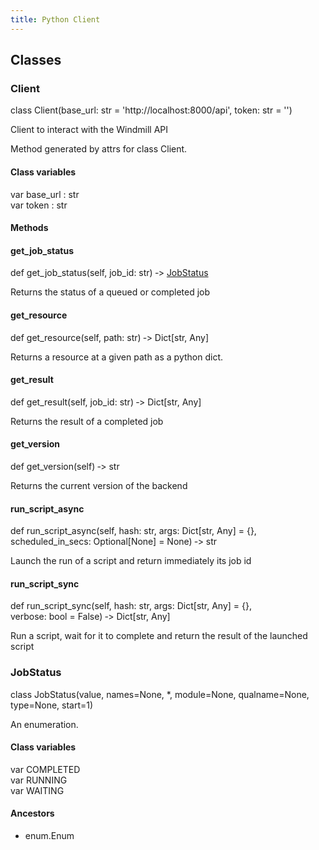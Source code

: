 ```yaml
---
title: Python Client
---
```


## Classes

<div className='api'>

### Client <a name="wmill.client.Client"/>

<div className='api__body'>

<div className='api__signature'>
class <span className="ident">Client</span>(base_url: str = 'http://localhost:8000/api', token: str = '')
</div>

<div className='api__description'>

<p>Client to interact with the Windmill API</p>
<p>Method generated by attrs for class Client.</p>

</div>

#### Class variables

<div className='api__body'>

<div id="wmill.client.Client.base_url" className='api__signature'>
var <span className="ident">base_url</span> : str
</div>

<div className='api__description'>

</div>

<div id="wmill.client.Client.token" className='api__signature'>
var <span className="ident">token</span> : str
</div>

<div className='api__description'>

</div>

</div>

#### Methods

<div className='api__body'>

<div className='api'>

#### get_job_status <a name="wmill.client.Client.get_job_status"/>

<div className='api__body'>
<div className='api__signature'>
def <span className="ident">get_job_status</span>(self, job_id: str) ‑> <a title="wmill.client.JobStatus" href="#wmill.client.JobStatus">JobStatus</a>
</div>

<div className='api__description'>

<p>Returns the status of a queued or completed job</p>

</div>
</div>

</div>

<div className='api'>

#### get_resource <a name="wmill.client.Client.get_resource"/>

<div className='api__body'>
<div className='api__signature'>
def <span className="ident">get_resource</span>(self, path: str) ‑> Dict[str, Any]
</div>

<div className='api__description'>

<p>Returns a resource at a given path as a python dict.</p>

</div>
</div>

</div>

<div className='api'>

#### get_result <a name="wmill.client.Client.get_result"/>

<div className='api__body'>
<div className='api__signature'>
def <span className="ident">get_result</span>(self, job_id: str) ‑> Dict[str, Any]
</div>

<div className='api__description'>

<p>Returns the result of a completed job</p>

</div>
</div>

</div>

<div className='api'>

#### get_version <a name="wmill.client.Client.get_version"/>

<div className='api__body'>
<div className='api__signature'>
def <span className="ident">get_version</span>(self) ‑> str
</div>

<div className='api__description'>

<p>Returns the current version of the backend</p>

</div>
</div>

</div>

<div className='api'>

#### run_script_async <a name="wmill.client.Client.run_script_async"/>

<div className='api__body'>
<div className='api__signature'>
def <span className="ident">run_script_async</span>(self, hash: str, args: Dict[str, Any] = {}, scheduled_in_secs: Optional[None] = None) ‑> str
</div>

<div className='api__description'>

<p>Launch the run of a script and return immediately its job id</p>

</div>
</div>

</div>

<div className='api'>

#### run_script_sync <a name="wmill.client.Client.run_script_sync"/>

<div className='api__body'>
<div className='api__signature'>
def <span className="ident">run_script_sync</span>(self, hash: str, args: Dict[str, Any] = {}, verbose: bool = False) ‑> Dict[str, Any]
</div>

<div className='api__description'>

<p>Run a script, wait for it to complete and return the result of the launched script</p>

</div>
</div>

</div>

</div>

</div>

</div>

<div className='api'>

### JobStatus <a name="wmill.client.JobStatus"/>

<div className='api__body'>

<div className='api__signature'>
class <span className="ident">JobStatus</span>(value, names=None, *, module=None, qualname=None, type=None, start=1)
</div>

<div className='api__description'>

<p>An enumeration.</p>

</div>

#### Class variables

<div className='api__body'>

<div id="wmill.client.JobStatus.COMPLETED" className='api__signature'>
var <span className="ident">COMPLETED</span>
</div>

<div className='api__description'>

</div>

<div id="wmill.client.JobStatus.RUNNING" className='api__signature'>
var <span className="ident">RUNNING</span>
</div>

<div className='api__description'>

</div>

<div id="wmill.client.JobStatus.WAITING" className='api__signature'>
var <span className="ident">WAITING</span>
</div>

<div className='api__description'>

</div>

</div>

#### Ancestors

- enum.Enum

</div>

</div>
